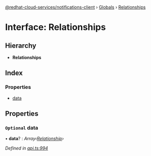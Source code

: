 [@redhat-cloud-services/notifications-client](../README.md) › [Globals](../globals.md) › [Relationships](relationships.md)

# Interface: Relationships

## Hierarchy

* **Relationships**

## Index

### Properties

* [data](relationships.md#optional-data)

## Properties

### `Optional` data

• **data**? : *Array‹[Relationship](relationship.md)›*

*Defined in [api.ts:994](https://github.com/RedHatInsights/javascript-clients/blob/master/packages/hooks/api.ts#L994)*

